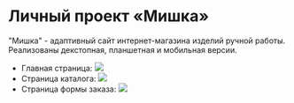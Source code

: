 # Личный проект «Мишка» 

"Мишка" - адаптивный сайт интернет-магазина изделий ручной работы. Реализованы декстопная, планшетная и мобильная версии.

* Главная страница:
![](https://github.com/RaevaAnastasia/Mishka/blob/master/source/img/Screenshot%202019-08-29%20at%2017.45.51.png)
* Страница каталога:
![](https://github.com/RaevaAnastasia/Mishka/blob/master/source/img/Screenshot%202019-08-29%20at%2018.00.55.png)
* Страница формы заказа:
![](https://github.com/RaevaAnastasia/Mishka/blob/master/source/img/Screenshot%202019-08-29%20at%2017.48.06.png)
